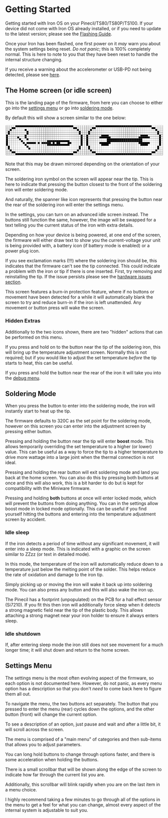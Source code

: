 # Getting Started

Getting started with Iron OS on your Pinecil/TS80/TS80P/TS100.
If your device did not come with Iron OS already installed, or if you need to update to the latest version; please see the [Flashing Guide](Documentation/Flashing.md).

Once your Iron has been flashed, one first power on it _may_ warn you about the system settings being reset.
_Do not panic_; this is 100% completely normal. This is here to note to you that they have been reset to handle the internal structure changing.

If you receive a warning about the accelerometer or USB-PD not being detected, please see [here](Documentation/HardwareIssues.md).

## The Home screen (or idle screen)

This is the landing page of the firmware, from here you can choose to either go into the [settings menu](##-Settings-Menu) or go into [soldering mode](##-Soldering-Mode).

By default this will show a screen similar to the one below:

![Home Screen](Documentation/images/HomeScreen.png)

Note that this may be drawn mirrored depending on the orientation of your screen.

The soldering iron symbol on the screen will appear near the tip. This is here to indicate that pressing the button closest to the front of the soldering iron will enter soldering mode.

And naturally, the spanner like icon represents that pressing the button near the rear of the soldering iron will enter the settings menu.

In the settings, you can turn on an advanced idle screen instead. The buttons still function the same, however, the image will be swapped for a text telling you the current status of the iron with extra details.

Depending on how your device is being powered, at one end of the screen, the firmware will either draw text to show you the current-voltage your unit is being provided with, a battery icon (if battery mode is enabled) or a power plug icon.

If you see exclamation marks (!!!) where the soldering iron should be, this indicates that the firmware can't see the tip connected. This could indicate a problem with the iron or tip if there is one inserted. First, try removing and reinstalling the tip. If the issue persists please see the [hardware issues section](Documentation/HardwareIssues.md).

This screen features a burn-in protection feature, where if no buttons or movement have been detected for a while it will automatically blank the screen to try and reduce burn-in if the iron is left unattended. Any movement or button press will wake the screen.

### Hidden Extras

Additionally to the two icons shown, there are two "hidden" actions that can be performed on this menu.

If you press and hold on to the button near the tip of the soldering iron, this will bring up the temperature adjustment screen. Normally this is not required; but if you would like to adjust the set temperature _before_ the tip starts to heat, this can be useful.

If you press and hold the button near the rear of the iron it will take you into the [debug menu](Documentation/DebugMenu.md).

## Soldering Mode

When you press the button to enter into the soldering mode, the iron will instantly start to heat up the tip.

The firmware defaults to 320C as the set point for the soldering mode, however on this screen you can enter into the adjustment screen by pressing either button.

Pressing and holding the button near the tip will enter **boost** mode. This allows temporarily overriding the set temperature to a higher (or lower) value. This can be useful as a way to force the tip to a higher temperature to drive more wattage into a large joint when the thermal connection is not ideal.

Pressing and holding the rear button will exit soldering mode and land you back at the home screen. You can also do this by pressing both buttons at once and this will also work, this is a bit harder to do but is kept for compatibility with the Miniware firmware.

Pressing and holding **both** buttons at once will enter locked mode, which will prevent the buttons from doing anything. You can in the settings allow boost mode in locked mode optionally. This can be useful if you find yourself hitting the buttons and entering into the temperature adjustment screen by accident.

### Idle sleep

If the iron detects a period of time without any significant movement, it will enter into a sleep mode. This is indicated with a graphic on the screen similar to ZZzz (or text in detailed mode).

In this mode, the temperature of the iron will automatically reduce down to a temperature just below the melting point of the solder. This helps reduce the rate of oxidation and damage to the iron tip.

Simply picking up or moving the iron will wake it back up into soldering mode. You can also press any button and this will also wake the iron up.

The Pinecil has a footprint (unpopulated) on the PCB for a hall effect sensor (Si7210). If you fit this then iron will additionally force sleep when it detects a strong magnetic field near the tip of the plastic body. This allows attaching a strong magnet near your iron holder to ensure it always enters sleep.

### Idle shutdown

If, after entering sleep mode the iron still does not see movement for a much longer time; it will shut down and return to the home screen.

## Settings Menu

The settings menu is the most often evolving aspect of the firmware, so each option is not documented here. However, do not panic, as every menu option has a description so that you don't _need_ to come back here to figure them all out.

To navigate the menu, the two buttons act separately.
The button that you pressed to enter the menu (rear) cycles down the options, and the other button (front) will change the current option.

To see a description of an option, just pause and wait and after a little bit, it will scroll across the screen.

The menu is comprised of a "main menu" of categories and then sub-items that allows you to adjust parameters.

You can long hold buttons to change through options faster, and there is some acceleration when holding the buttons.

There is a small scrollbar that will be shown along the edge of the screen to indicate how far through the current list you are.

Additionally, this scrollbar will blink rapidly when you are on the last item in a menu choice.

I highly recommend taking a few minutes to go through all of the options in the menu to get a feel for what you can change, almost every aspect of the internal system is adjustable to suit you.
